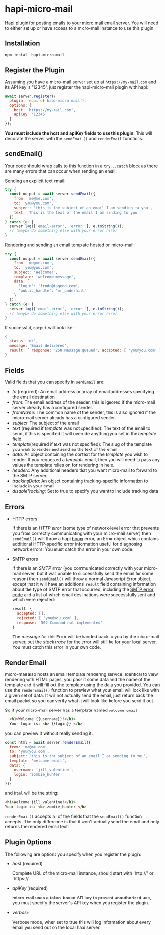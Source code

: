 # hapi-micro-mail

[Hapi](https://hapi.dev/) plugin for posting emails to your [micro mail](https://github.com/firstandthird/micro-mail) email server.  You will need to either set up or have access to a micro-mail instance to use this plugin.

## Installation

```
npm install hapi-micro-mail
```

## Register the Plugin

Assuming you have a micro-mail server set up at `https://my-mail.com` and its API key is '12345', just register the hapi-micro-mail plugin with hapi:

```js
await server.register({
  plugin: require('hapi-micro-mail'),
  options: {
    host: 'https://my-mail.com',
    apiKey: '12345'
  }
});
```

__You must include the host and apiKey fields to use this plugin__.  This will decorate the server with the `sendEmail()` and `renderEmail` functions.

## sendEmail()

 Your code should wrap calls to this function in a `try...catch` block as there are many errors that can occur when sending an email:

Sending an explicit text email:
```js
try {
  const output = await server.sendEmail({
    from: 'me@me.com',
    to: 'you@you.com',
    subject: 'this is the subject of an email I am sending to you',
    text: 'This is the text of the email I am sending to you!'
  });
} catch (e) {
  server.log(['email-error', 'error!'], e.toString());
  // (maybe do something else with your error here)
}
```

Rendering and sending an email template hosted on micro-mail:
```js
try {
  const output = await server.sendEmail({
    from: 'me@me.com',
    to: 'you@you.com',
    subject: 'Welcome!',
    template: 'welcome-message',
    data: {
      'login': 'frodo@bagend.com',
      'public_handle': 'mr_underhill'
    }
  });
} catch (e) {
  server.log(['email-error', 'error!'], e.toString());
  // (maybe do something else with your error here)
}
```

If successful, `output` will look like:
```js
{
  status: 'ok',
  message: 'Email delivered',
  result: { response: '250 Message queued', accepted: [ 'you@you.com' ] }
}
```

## Fields

Valid fields that you can specify in `sendEmail` are:

- _to_ (required):  An email address or array of email addresses  specifying the email destination
- _from_: The email address of the sender, this is ignored if the micro-mail server already has a configured sender.
- _fromName_: The common name of the sender, this is also ignored if the micro-mail server already has a configured sender.
- _subject_: The subject of the email
- _text_ (required if _template_ was not specified): The text of the email to send, if this is specified it will override anything you set in the _template_ field.
- _template_(required if _text_ was not specified): The slug of the template you wish to render and send as the text of the email.
- _data_: An object containing the context for the _template_ you wish to render.  If you requested a _template_ email, then you will need to pass any values the template relies on for rendering in here.
- _headers_: Any additional headers that you want micro-mail to forward to the SMTP server.
- _trackingData_: An object containing tracking-specific information to include in your email
- _disableTracking_: Set to true to specify you want to include tracking data

## Errors

- HTTP errors

  If there is an _HTTP error_ (some type of network-level error that prevents you from correctly communicating with your micro-mail server) then `sendEmail()` will throw a hapi [boom](https://github.com/hapijs/boom) error, an Error object which contains additional HTTP-specific error information useful for diagnosing network errors.  You must catch this error in your own code.

- SMTP errors

  If there is an _SMTP error_ (you communicated correctly with your  micro-mail server, but it was unable to successfully send the email for some reason) then `sendEmail()` will throw a normal Javascript Error object, except that it will have an additional `result` field containing information about the type of SMTP error that occurred, including the [SMTP error code](https://en.wikipedia.org/wiki/List_of_SMTP_server_return_codes) and a list of which email destinations were successfully sent and which were rejected:

  ```js
  result: {
    accepted: [],
    rejected: [ 'you@you.com' ],
    response: '502 Command not implemented'
  }
  ```

  The _message_ for this Error will be handed back to you by the micro-mail server, but the _stack trace_ for the error will still be for your local server.  You must catch this error in your own code.


## Render Email

micro-mail also hosts an email template rendering service.  Identical to view rendering with HTML pages, you pass it some data and the name of the template and it will fill out the template using the data you provided. You can use the `renderEmail()` function to preview what your email will look like with a given set of data. It will not actually send the email, just return back the email packet so you can verify what it will look like before you send it out.

So if your micro-mail server has a template named `welcome-email`:

```html
  <h1>Welcome {{username}}!</h1>
  Your login is: <b> {{login}} </b>
```

you can preview it without really sending it:

```js
const html = await server.renderEmail({
  from: 'me@me.com',
  to: 'you@you.com',
  subject: 'this is the subject of an email I am sending to you',
  template: 'welcome-email',
  data: {
    username: 'jill_valentine',
    login: 'zombie_hunter'
  }
});
```

and `html` will be the string:

```HTML
<h1>Welcome jill_valentine!</h1>
Your login is: <b> zombie_hunter </b>
```

`renderEmail()` accepts all of the fields that the `sendEmail()` function accepts.  The only difference is that it won't actually send the email and only returns the rendered email text.

## Plugin Options

  The following are options you specify when you register the plugin:

- _host_ (required)

  Complete URL of the micro-mail instance, should start with 'http://' or 'https://'

- _apiKey_ (required)

  micro-mail uses a token-based API key to prevent unauthorized use, you must specify the server's API key when you register the plugin.

- _verbose_

  Verbose mode, when set to true this will log information about every email you send out on the local hapi server.
